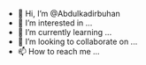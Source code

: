 - 👋 Hi, I’m @Abdulkadirbuhan
- 👀 I’m interested in ...
- 🌱 I’m currently learning ...
- 💞️ I’m looking to collaborate on ...
- 📫 How to reach me ...

<!---
Abdulkadirbuhan/Abdulkadirbuhan is a ✨ special ✨ repository because its `README.md` (this file) appears on your GitHub profile.
You can click the Preview link to take a look at your changes.
--->
